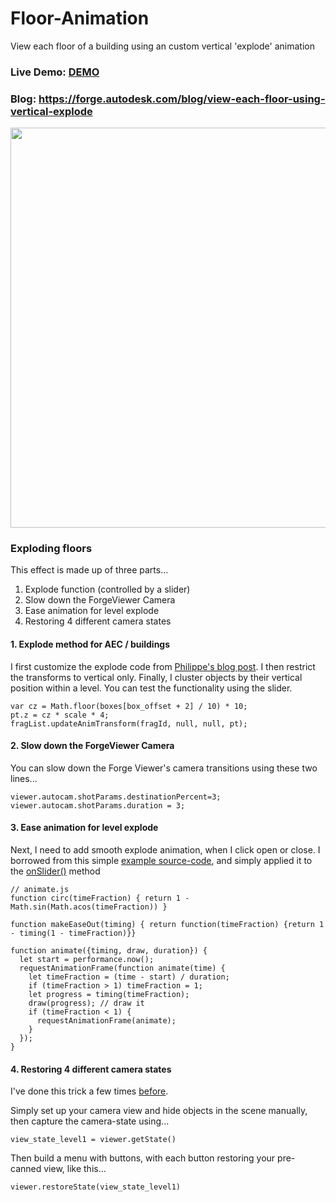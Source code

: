 # Floor-Animation

View each floor of a building using an custom vertical 'explode' animation

### Live Demo: [DEMO](https://wallabyway.github.io/floor-animation/)

### Blog: https://forge.autodesk.com/blog/view-each-floor-using-vertical-explode

<img src="https://user-images.githubusercontent.com/440241/49845651-68c03880-fd7c-11e8-9c6b-fa12e5650dab.gif" width=640px />


### Exploding floors

This effect is made up of three parts...

1. Explode function (controlled by a slider)
2. Slow down the ForgeViewer Camera
2. Ease animation for level explode
3. Restoring 4 different camera states   

#### 1. Explode method for AEC / buildings

I first customize the explode code from [Philippe's blog post](https://forge.autodesk.com/blog/selective-explode-viewer).  I then restrict the transforms to vertical only.  Finally, I cluster objects by their vertical position within a level.  You can test the functionality using the slider.

```
var cz = Math.floor(boxes[box_offset + 2] / 10) * 10;
pt.z = cz * scale * 4;
fragList.updateAnimTransform(fragId, null, null, pt);

```

#### 2. Slow down the ForgeViewer Camera
You can slow down the Forge Viewer's camera transitions using these two lines...

```
viewer.autocam.shotParams.destinationPercent=3;
viewer.autocam.shotParams.duration = 3;
```

#### 3. Ease animation for level explode

Next, I need to add smooth explode animation, when I click open or close.  I borrowed from this simple [example source-code](https://javascript.info/task/animate-ball-hops), and simply applied it to the [onSlider()](https://github.com/wallabyway/floor-animation/blob/a3199dc4a5d82df5146db8b795e3459df90e85e8/docs/app.js#L31-L33) method

```
// animate.js
function circ(timeFraction) { return 1 - Math.sin(Math.acos(timeFraction)) }

function makeEaseOut(timing) { return function(timeFraction) {return 1 - timing(1 - timeFraction)}}

function animate({timing, draw, duration}) {
  let start = performance.now();
  requestAnimationFrame(function animate(time) {
    let timeFraction = (time - start) / duration;
    if (timeFraction > 1) timeFraction = 1;
    let progress = timing(timeFraction);
    draw(progress); // draw it
    if (timeFraction < 1) {
      requestAnimationFrame(animate);
    }
  });
}

```

#### 4. Restoring 4 different camera states

I've done this trick a few times [before](https://forge.autodesk.com/blog/3d-markup-icons-and-info-card).

Simply set up your camera view and hide objects in the scene manually, then capture the camera-state using...

```
view_state_level1 = viewer.getState()
```  

Then build a menu with buttons, with each button restoring your pre-canned view, like this...

```
viewer.restoreState(view_state_level1)
```  
